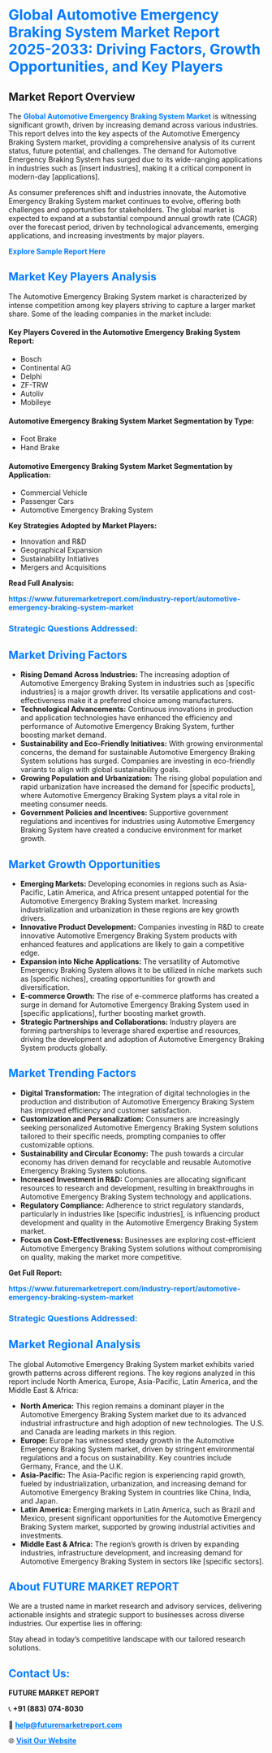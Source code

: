 <h1 style="color: #007BFF;">Global Automotive Emergency Braking System Market Report 2025-2033: Driving Factors, Growth Opportunities, and Key Players</h1>

<section id="overview">
<h2>Market Report Overview</h2>
<p>The <a href="https://www.futuremarketreport.com/industry-report/automotive-emergency-braking-system-market" style="color: #007BFF; text-decoration: none;"><strong>Global Automotive Emergency Braking System Market</strong></a> is witnessing significant growth, driven by increasing demand across various industries. This report delves into the key aspects of the Automotive Emergency Braking System market, providing a comprehensive analysis of its current status, future potential, and challenges. The demand for Automotive Emergency Braking System has surged due to its wide-ranging applications in industries such as [insert industries], making it a critical component in modern-day [applications].</p>
<p>As consumer preferences shift and industries innovate, the Automotive Emergency Braking System market continues to evolve, offering both challenges and opportunities for stakeholders. The global market is expected to expand at a substantial compound annual growth rate (CAGR) over the forecast period, driven by technological advancements, emerging applications, and increasing investments by major players.</p>
</section>

<section id="overview">
<p><a href="https://www.futuremarketreport.com/request-sample/reportId=112614" style="color: #007BFF; text-decoration: none;"><strong>Explore Sample Report Here</strong></a></p>
</section>

<section id="key-players">
<h2 style="color: #007BFF;">Market Key Players Analysis</h2>
<p>The Automotive Emergency Braking System market is characterized by intense competition among key players striving to capture a larger market share. Some of the leading companies in the market include:</p>
<h4>Key Players Covered in the Automotive Emergency Braking System Report:</h4>
<ul><li>Bosch</li><li>Continental AG</li><li>Delphi</li><li>ZF-TRW</li><li>Autoliv</li><li>Mobileye</li></ul>
<h4>Automotive Emergency Braking System Market Segmentation by Type:</h4>
<ul><li>Foot Brake</li><li>Hand Brake</li></ul>

<h4>Automotive Emergency Braking System Market Segmentation by Application:</h4>
<ul><li>Commercial Vehicle</li><li>Passenger Cars</li><li>Automotive Emergency Braking System</li></ul>
<p><strong>Key Strategies Adopted by Market Players:</strong></p>
<ul>
<li>Innovation and R&D</li>
<li>Geographical Expansion</li>
<li>Sustainability Initiatives</li>
<li>Mergers and Acquisitions</li>
</ul>
</section>

<section>
<p><strong>Read Full Analysis: </strong></p><a href="https://www.futuremarketreport.com/industry-report/automotive-emergency-braking-system-market" style="color: #007BFF; text-decoration: none;"><strong>https://www.futuremarketreport.com/industry-report/automotive-emergency-braking-system-market</strong></a>
<h3 style="color: #007BFF;">Strategic Questions Addressed:</h3>
</section>

<section id="driving-factors">
<h2 style="color: #007BFF;">Market Driving Factors</h2>
<ul>
<li><strong>Rising Demand Across Industries:</strong> The increasing adoption of Automotive Emergency Braking System in industries such as [specific industries] is a major growth driver. Its versatile applications and cost-effectiveness make it a preferred choice among manufacturers.</li>
<li><strong>Technological Advancements:</strong> Continuous innovations in production and application technologies have enhanced the efficiency and performance of Automotive Emergency Braking System, further boosting market demand.</li>
<li><strong>Sustainability and Eco-Friendly Initiatives:</strong> With growing environmental concerns, the demand for sustainable Automotive Emergency Braking System solutions has surged. Companies are investing in eco-friendly variants to align with global sustainability goals.</li>
<li><strong>Growing Population and Urbanization:</strong> The rising global population and rapid urbanization have increased the demand for [specific products], where Automotive Emergency Braking System plays a vital role in meeting consumer needs.</li>
<li><strong>Government Policies and Incentives:</strong> Supportive government regulations and incentives for industries using Automotive Emergency Braking System have created a conducive environment for market growth.</li>
</ul>
</section>

<section id="growth-opportunities">
<h2 style="color: #007BFF;">Market Growth Opportunities</h2>
<ul>
<li><strong>Emerging Markets:</strong> Developing economies in regions such as Asia-Pacific, Latin America, and Africa present untapped potential for the Automotive Emergency Braking System market. Increasing industrialization and urbanization in these regions are key growth drivers.</li>
<li><strong>Innovative Product Development:</strong> Companies investing in R&D to create innovative Automotive Emergency Braking System products with enhanced features and applications are likely to gain a competitive edge.</li>
<li><strong>Expansion into Niche Applications:</strong> The versatility of Automotive Emergency Braking System allows it to be utilized in niche markets such as [specific niches], creating opportunities for growth and diversification.</li>
<li><strong>E-commerce Growth:</strong> The rise of e-commerce platforms has created a surge in demand for Automotive Emergency Braking System used in [specific applications], further boosting market growth.</li>
<li><strong>Strategic Partnerships and Collaborations:</strong> Industry players are forming partnerships to leverage shared expertise and resources, driving the development and adoption of Automotive Emergency Braking System products globally.</li>
</ul>
</section>

<section id="trending-factors">
<h2 style="color: #007BFF;">Market Trending Factors</h2>
<ul>
<li><strong>Digital Transformation:</strong> The integration of digital technologies in the production and distribution of Automotive Emergency Braking System has improved efficiency and customer satisfaction.</li>
<li><strong>Customization and Personalization:</strong> Consumers are increasingly seeking personalized Automotive Emergency Braking System solutions tailored to their specific needs, prompting companies to offer customizable options.</li>
<li><strong>Sustainability and Circular Economy:</strong> The push towards a circular economy has driven demand for recyclable and reusable Automotive Emergency Braking System solutions.</li>
<li><strong>Increased Investment in R&D:</strong> Companies are allocating significant resources to research and development, resulting in breakthroughs in Automotive Emergency Braking System technology and applications.</li>
<li><strong>Regulatory Compliance:</strong> Adherence to strict regulatory standards, particularly in industries like [specific industries], is influencing product development and quality in the Automotive Emergency Braking System market.</li>
<li><strong>Focus on Cost-Effectiveness:</strong> Businesses are exploring cost-efficient Automotive Emergency Braking System solutions without compromising on quality, making the market more competitive.</li>
</ul>
</section>

<section>
<p><strong>Get Full Report: </strong></p><a href="https://www.futuremarketreport.com/industry-report/automotive-emergency-braking-system-market" style="color: #007BFF; text-decoration: none;"><strong>https://www.futuremarketreport.com/industry-report/automotive-emergency-braking-system-market</strong></a>
<h3 style="color: #007BFF;">Strategic Questions Addressed:</h3>
</section>


<section id="regional-analysis">
<h2 style="color: #007BFF;">Market Regional Analysis</h2>
<p>The global Automotive Emergency Braking System market exhibits varied growth patterns across different regions. The key regions analyzed in this report include North America, Europe, Asia-Pacific, Latin America, and the Middle East & Africa:</p>
<ul>
<li><strong>North America:</strong> This region remains a dominant player in the Automotive Emergency Braking System market due to its advanced industrial infrastructure and high adoption of new technologies. The U.S. and Canada are leading markets in this region.</li>
<li><strong>Europe:</strong> Europe has witnessed steady growth in the Automotive Emergency Braking System market, driven by stringent environmental regulations and a focus on sustainability. Key countries include Germany, France, and the U.K.</li>
<li><strong>Asia-Pacific:</strong> The Asia-Pacific region is experiencing rapid growth, fueled by industrialization, urbanization, and increasing demand for Automotive Emergency Braking System in countries like China, India, and Japan.</li>
<li><strong>Latin America:</strong> Emerging markets in Latin America, such as Brazil and Mexico, present significant opportunities for the Automotive Emergency Braking System market, supported by growing industrial activities and investments.</li>
<li><strong>Middle East & Africa:</strong> The region’s growth is driven by expanding industries, infrastructure development, and increasing demand for Automotive Emergency Braking System in sectors like [specific sectors].</li>
</ul>
</section>

<footer>
<h2 style="color: #007BFF;">About FUTURE MARKET REPORT</h2>
<p>We are a trusted name in market research and advisory services, delivering actionable insights and strategic support to businesses across diverse industries. Our expertise lies in offering:</p>

<p>Stay ahead in today’s competitive landscape with our tailored research solutions.</p>

<h2 style="color: #007BFF;">Contact Us:</h2>
<p><strong>FUTURE MARKET REPORT</strong></p>
<p>📞 <strong>+91 (883) 074-8030</strong></p>
<p>📧 <strong><a href="mailto:help@futuremarketreport.com" style="color: #007BFF;">help@futuremarketreport.com</a></strong></p>
<p>🌐 <strong><a href="https://www.futuremarketreport.com/" style="color: #007BFF;">Visit Our Website</a></strong></p>
</footer>